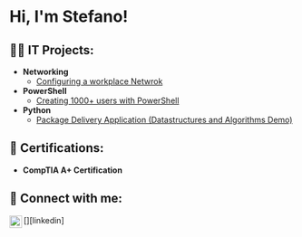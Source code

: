 <h1>Hi, I'm Stefano! 

<h2>👨‍💻 IT Projects:</h2>

- <b>Networking </b>
  - [Configuring a workplace Netwrok](https://github.com/Stefano-Edo/Networking/blob/main/README.md)
- <b>PowerShell</b>
  - [Creating 1000+ users with PowerShell](https://github.com/Stefano-Edo/PowerShell)
- <b>Python</b>
  - [Package Delivery Application (Datastructures and Algorithms Demo)](https://github.com/joshmadakor1/Package-Delivery-Pathfinding-Algorithm)
<h2>📄 Certifications:</h2>

- <b>CompTIA A+ Certification </b>

<h2> 🤳 Connect with me:</h2>


[<img align="left" alt="JoshMadakor | LinkedIn" width="22px" src="https://cdn.jsdelivr.net/npm/simple-icons@v3/icons/linkedin.svg" />][linkedin]
<!--
**Stefano-Edo/Stefano-Edo** is a ✨ _special_ ✨ repository because its `README.md` (this file) appears on your GitHub profile.

Here are some ideas to get you started:

- 🔭 I’m currently working on ...
- 🌱 I’m currently learning ...
- 👯 I’m looking to collaborate on ...
- 🤔 I’m looking for help with ...
- 💬 Ask me about ...
- 📫 How to reach me: ...
- 😄 Pronouns: ...
- ⚡ Fun fact: ...
-->

